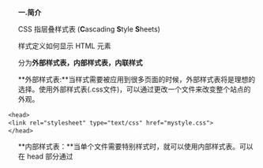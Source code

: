 

**一.简介**

CSS 指层叠样式表 (**C**ascading **S**tyle **S**heets) 

样式定义如何显示 HTML 元素

分为**外部样式表，内部样式表，内联样式**

**外部样式表:**当样式需要被应用到很多页面的时候，外部样式表将是理想的选择。使用外部样式表(.css文件)，可以通过更改一个文件来改变整个站点的外观。

```
<head>
<link rel="stylesheet" type="text/css" href="mystyle.css">
</head>
```

**内部样式表：**当单个文件需要特别样式时，就可以使用内部样式表。可以在 head 部分通过 <style> 标签定义内部样式表。

```
<head>

<style type="text/css">
body {background-color: red}
p {margin-left: 20px}
</style>
</head>
```

**内联样式:**当特殊的样式需要应用到个别元素时，就可以使用内联样式。 使用内联样式的方法是在相关的标签中使用样式属性。样式属性可以包含任何 CSS 属性。

```
<p style="color: red; margin-left: 20px">
This is a paragraph
</p>
```

**内联样式）Inline style > （内部样式）Internal style sheet >（外部样式）External style sheet > 浏览器默认样式** 

**二.语法**

CSS 规则由两个主要的部分构成：选择器，以及一条或多条声明:

<img src="2019-05-29-CSS知识点总结.assets/1685507-20190529111755172-179812544.png" alt="" />

选择器通常是需要改变样式的 HTML 元素。

每条声明由一个属性和一个值组成。

属性（property）是希望设置的样式属性（style attribute）。每个属性有一个值。属性和值被冒号分开。

**CSS选择器**

选择器除了元素选择器外还有id选择器，类选择器，属性选择器等等
|序号|选择器|含义
|1.|*|通用元素选择器，匹配任何元素
|2.|E|标签选择器，匹配所有使用E标签的元素
|3.|.info|class选择器，匹配所有class属性中包含info的元素
|4.|#footer|id选择器，匹配所有id属性等于footer的元素

**1.元素选择器**

最常见的 CSS 选择器是元素选择器。换句话说，文档的元素就是最基本的选择器。

如果设置 HTML 的样式，选择器通常将是某个 HTML 元素，比如 p、h1、em、a，甚至可以是 html 本身

```
html {color:black;}
h1 {color:blue;}
h2 {color:silver;}
```

可以多个元素一起设置

```
h2,h1,p {color:gray;}
```

**2.类选择器**

通过元素class属性来选择应用样式

选择所有同类的元素

```
*.class {color:red;}
或
.class {color:red;}
注意class应为类名
```

结合元素来指定选择

```
p.important {color:red;}
h1.important {color:blue;}

注意class这里名为important
```

**3.id选择器**

与类选择器类似，不过是通过id来匹配

```
*#id {font-weight:bold;}
或
#intro {font-weight:bold;}
注意id应为id名，与类区别于前面是#号
```

id选择器也可以与类选择器一样，能结合元素来独立选择，

```
实例：
<p id="intro">This is a paragraph of introduction.</p>
<p id="intro">This is a paragraph of introduction.</p>
p#intro {font-weight:bold;}
```

**4.属性选择器**

属性选择使用[]来标记，例如

```
#所有还有title属性
*[title] {color:red;}

#只对有 href 属性的锚（a 元素）应用样式
a[href] {color:red;}

#根据多个属性进行选择
a[href][title] {color:red;}

#选择有特定属性值的元素
a[href="url"] {color: red;}
```

<img src="2019-05-29-CSS知识点总结.assets/1685507-20190529140649873-1705518295.png" alt="" width="548" height="236" />

CSS选择器在selenium定位元素也非常有用

**其它选择器详细参考[这里](http://www.w3school.com.cn/cssref/css_selectors.asp)，更详细的用法参考[这里](http://www.ruanyifeng.com/blog/2009/03/css_selectors.html)**

**三.css样式**

具体参考[http://www.w3school.com.cn/cssref/index.asp](http://www.w3school.com.cn/cssref/index.asp)

背景样式：[http://www.w3school.com.cn/css/css_background.asp](http://www.w3school.com.cn/css/css_background.asp)

文本样式：[http://www.w3school.com.cn/css/css_text.asp](http://www.w3school.com.cn/css/css_text.asp)

字体样式：[http://www.w3school.com.cn/css/css_font.asp](http://www.w3school.com.cn/css/css_font.asp)

链接样式：[http://www.w3school.com.cn/css/css_link.asp](http://www.w3school.com.cn/css/css_link.asp)

列表样式：[http://www.w3school.com.cn/css/css_list.asp](http://www.w3school.com.cn/css/css_list.asp)

表格样式：[http://www.w3school.com.cn/css/css_table.asp](http://www.w3school.com.cn/css/css_table.asp)

轮廓：[http://www.w3school.com.cn/css/css_outline.asp](http://www.w3school.com.cn/css/css_outline.asp)

摘于[https://www.runoob.com/css/css-tutorial.html](https://www.runoob.com/css/css-tutorial.html)与[http://www.w3school.com.cn/css/index.asp](http://www.w3school.com.cn/css/index.asp)
